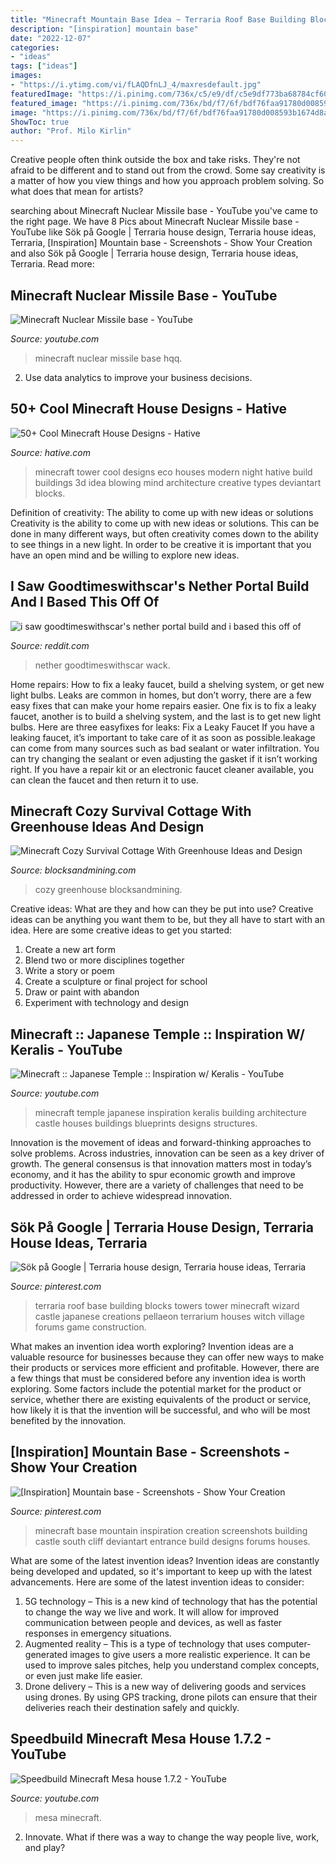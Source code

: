 ```yaml
---
title: "Minecraft Mountain Base Idea ~ Terraria Roof Base Building Blocks Towers Tower Minecraft Wizard Castle Japanese Creations Pellaeon Terrarium Houses Witch Village Forums Game Construction"
description: "[inspiration] mountain base"
date: "2022-12-07"
categories:
- "ideas"
tags: ["ideas"]
images:
- "https://i.ytimg.com/vi/fLAQDfnLJ_4/maxresdefault.jpg"
featuredImage: "https://i.pinimg.com/736x/c5/e9/df/c5e9df773ba68784cf601710a707ebe0--minecraft-tips-minecraft-creations.jpg"
featured_image: "https://i.pinimg.com/736x/bd/f7/6f/bdf76faa91780d008593b1674d8a8f15--terraria-game-ideas.jpg"
image: "https://i.pinimg.com/736x/bd/f7/6f/bdf76faa91780d008593b1674d8a8f15--terraria-game-ideas.jpg"
ShowToc: true
author: "Prof. Milo Kirlin"
---
```



Creative people often think outside the box and take risks. They're not afraid to be different and to stand out from the crowd. Some say creativity is a matter of how you view things and how you approach problem solving. So what does that mean for artists?

	

		
searching about Minecraft Nuclear Missile base - YouTube you've came to the right page. We have 8 Pics about Minecraft Nuclear Missile base - YouTube like Sök på Google | Terraria house design, Terraria house ideas, Terraria, [Inspiration] Mountain base - Screenshots - Show Your Creation and also Sök på Google | Terraria house design, Terraria house ideas, Terraria. Read more:
		
    
## Minecraft Nuclear Missile Base - YouTube

<img loading=lazy src="http://i1.ytimg.com/vi/Hqq_i2cF09U/maxresdefault.jpg" onerror="this.onerror=null;this.src='https://tse3.mm.bing.net/th?id=OIP.YBWoCaNNf1dX2TE2vgKNoQHaEK&amp;pid=15.1';" alt="Minecraft Nuclear Missile base - YouTube">

_Source: youtube.com_

>minecraft nuclear missile base hqq. 

	

2. Use data analytics to improve your business decisions.

    
## 50+ Cool Minecraft House Designs - Hative

<img loading=lazy src="https://hative.com/wp-content/uploads/2014/02/minecraft-houses/modern-tower-night-idea-51.jpg" onerror="this.onerror=null;this.src='https://tse4.mm.bing.net/th?id=OIP.sAPG-K3JHqJGXca31A5VwQHaD7&amp;pid=15.1';" alt="50+ Cool Minecraft House Designs - Hative">

_Source: hative.com_

>minecraft tower cool designs eco houses modern night hative build buildings 3d idea blowing mind architecture creative types deviantart blocks. 

	

Definition of creativity: The ability to come up with new ideas or solutions
Creativity is the ability to come up with new ideas or solutions. This can be done in many different ways, but often creativity comes down to the ability to see things in a new light. In order to be creative it is important that you have an open mind and be willing to explore new ideas.

    
## I Saw Goodtimeswithscar&#039;s Nether Portal Build And I Based This Off Of

<img loading=lazy src="https://preview.redd.it/ve1h9ov9obo41.png?auto=webp&amp;s=8acff7140b83d4ba7357dd17d1a7d5f3338041a7" onerror="this.onerror=null;this.src='https://tse3.mm.bing.net/th?id=OIP.IzRK93PhLaquS036YITxpQHaEK&amp;pid=15.1';" alt="i saw goodtimeswithscar&#039;s nether portal build and i based this off of">

_Source: reddit.com_

>nether goodtimeswithscar wack. 

	

Home repairs: How to fix a leaky faucet, build a shelving system, or get new light bulbs.
Leaks are common in homes, but don’t worry, there are a few easy fixes that can make your home repairs easier. One fix is to fix a leaky faucet, another is to build a shelving system, and the last is to get new light bulbs. Here are three easyfixes for leaks: 
Fix a Leaky Faucet
If you have a leaking faucet, it’s important to take care of it as soon as possible.leakage can come from many sources such as bad sealant or water infiltration. You can try changing the sealant or even adjusting the gasket if it isn’t working right. If you have a repair kit or an electronic faucet cleaner available, you can clean the faucet and then return it to use.

    
## Minecraft Cozy Survival Cottage With Greenhouse Ideas And Design

<img loading=lazy src="https://blocksandmining.com/wp-content/uploads/2021/06/Cozy_Survival_Cottage_With_Greenhouse-2048x1045.jpg" onerror="this.onerror=null;this.src='https://tse2.mm.bing.net/th?id=OIP.ZrDFFl4ElOMlEotTJYsZcAHaDx&amp;pid=15.1';" alt="Minecraft Cozy Survival Cottage With Greenhouse Ideas and Design">

_Source: blocksandmining.com_

>cozy greenhouse blocksandmining. 

	

Creative ideas: What are they and how can they be put into use?
Creative ideas can be anything you want them to be, but they all have to start with an idea. Here are some creative ideas to get you started: 
1. Create a new art form 
2. Blend two or more disciplines together 
3. Write a story or poem 
4. Create a sculpture or final project for school 
5. Draw or paint with abandon 
6. Experiment with technology and design 

    
## Minecraft :: Japanese Temple :: Inspiration W/ Keralis - YouTube

<img loading=lazy src="https://i.ytimg.com/vi/fLAQDfnLJ_4/maxresdefault.jpg" onerror="this.onerror=null;this.src='https://tse3.mm.bing.net/th?id=OIP.kIowaPW083qTFIRtz-FckwHaEK&amp;pid=15.1';" alt="Minecraft :: Japanese Temple :: Inspiration w/ Keralis - YouTube">

_Source: youtube.com_

>minecraft temple japanese inspiration keralis building architecture castle houses buildings blueprints designs structures. 

	

Innovation is the movement of ideas and forward-thinking approaches to solve problems. Across industries, innovation can be seen as a key driver of growth. The general consensus is that innovation matters most in today’s economy, and it has the ability to spur economic growth and improve productivity. However, there are a variety of challenges that need to be addressed in order to achieve widespread innovation.

    
## Sök På Google | Terraria House Design, Terraria House Ideas, Terraria

<img loading=lazy src="https://i.pinimg.com/736x/bd/f7/6f/bdf76faa91780d008593b1674d8a8f15--terraria-game-ideas.jpg" onerror="this.onerror=null;this.src='https://tse1.mm.bing.net/th?id=OIP.IAG7mGN0bBOmC9dKcxGubwHaHp&amp;pid=15.1';" alt="Sök på Google | Terraria house design, Terraria house ideas, Terraria">

_Source: pinterest.com_

>terraria roof base building blocks towers tower minecraft wizard castle japanese creations pellaeon terrarium houses witch village forums game construction. 

	

What makes an invention idea worth exploring?
Invention ideas are a valuable resource for businesses because they can offer new ways to make their products or services more efficient and profitable. However, there are a few things that must be considered before any invention idea is worth exploring. 
Some factors include the potential market for the product or service, whether there are existing equivalents of the product or service, how likely it is that the invention will be successful, and who will be most benefited by the innovation.

    
## [Inspiration] Mountain Base - Screenshots - Show Your Creation

<img loading=lazy src="https://i.pinimg.com/736x/c5/e9/df/c5e9df773ba68784cf601710a707ebe0--minecraft-tips-minecraft-creations.jpg" onerror="this.onerror=null;this.src='https://tse1.mm.bing.net/th?id=OIP.NOijAWeu0EhmrgLXS6O0jwHaEK&amp;pid=15.1';" alt="[Inspiration] Mountain base - Screenshots - Show Your Creation">

_Source: pinterest.com_

>minecraft base mountain inspiration creation screenshots building castle south cliff deviantart entrance build designs forums houses. 

	

What are some of the latest invention ideas?
Invention ideas are constantly being developed and updated, so it's important to keep up with the latest advancements. Here are some of the latest invention ideas to consider:
1. 5G technology – This is a new kind of technology that has the potential to change the way we live and work. It will allow for improved communication between people and devices, as well as faster responses in emergency situations.
2. Augmented reality – This is a type of technology that uses computer-generated images to give users a more realistic experience. It can be used to improve sales pitches, help you understand complex concepts, or even just make life easier.
3. Drone delivery – This is a new way of delivering goods and services using drones. By using GPS tracking, drone pilots can ensure that their deliveries reach their destination safely and quickly.

    
## Speedbuild Minecraft Mesa House 1.7.2 - YouTube

<img loading=lazy src="https://i.ytimg.com/vi/9uBWVtmn5RA/maxresdefault.jpg" onerror="this.onerror=null;this.src='https://tse1.mm.bing.net/th?id=OIP.iFiixEf4wyg4zLmi0j2obgHaEK&amp;pid=15.1';" alt="Speedbuild Minecraft Mesa house 1.7.2 - YouTube">

_Source: youtube.com_

>mesa minecraft. 

	

2. Innovate. What if there was a way to change the way people live, work, and play?

